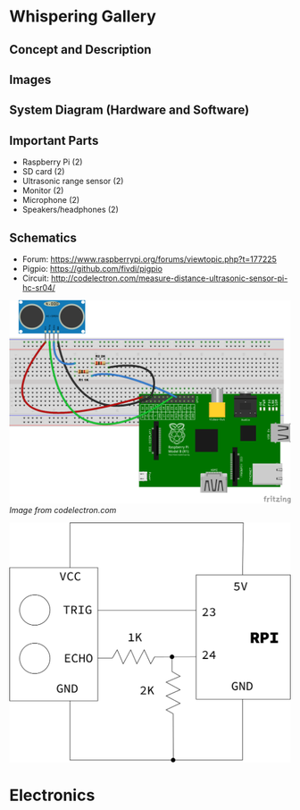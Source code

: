# Whispering Gallery  
  
## Concept and Description  
  
## Images
  
## System Diagram (Hardware and Software)
  
## Important Parts  
  
* Raspberry Pi (2)
* SD card (2)
* Ultrasonic range sensor (2)
* Monitor (2)
* Microphone (2)
* Speakers/headphones (2)
  
## Schematics
  
* Forum: https://www.raspberrypi.org/forums/viewtopic.php?t=177225  
* Pigpio: https://github.com/fivdi/pigpio  
* Circuit: http://codelectron.com/measure-distance-ultrasonic-sensor-pi-hc-sr04/ 
  
![img](https://github.com/marialauramirabelli/Network-Everything/blob/master/Final-Project/schematic.png)  
*Image from codelectron.com*
  
  
![img](https://github.com/marialauramirabelli/Network-Everything/blob/master/Final-Project/schematic1.png)  
  
# Electronics

